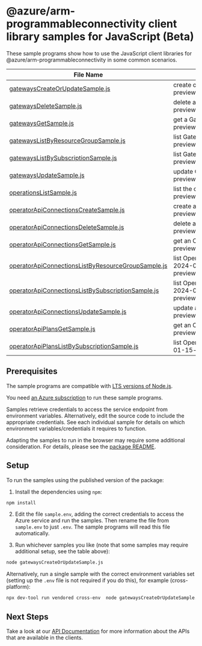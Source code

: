 # @azure/arm-programmableconnectivity client library samples for JavaScript (Beta)

These sample programs show how to use the JavaScript client libraries for @azure/arm-programmableconnectivity in some common scenarios.

| **File Name**                                                                                         | **Description**                                                                                                                                               |
| ----------------------------------------------------------------------------------------------------- | ------------------------------------------------------------------------------------------------------------------------------------------------------------- |
| [gatewaysCreateOrUpdateSample.js][gatewayscreateorupdatesample]                                       | create or update an APC Gateway. x-ms-original-file: 2024-01-15-preview/Gateways_CreateOrUpdate_MaximumSet_Gen.json                                           |
| [gatewaysDeleteSample.js][gatewaysdeletesample]                                                       | delete a Gateway. x-ms-original-file: 2024-01-15-preview/Gateways_Delete_MinimumSet_Gen.json                                                                  |
| [gatewaysGetSample.js][gatewaysgetsample]                                                             | get a Gateway resource by name. x-ms-original-file: 2024-01-15-preview/Gateways_Get_MaximumSet_Gen.json                                                       |
| [gatewaysListByResourceGroupSample.js][gatewayslistbyresourcegroupsample]                             | list Gateway resources by resource group. x-ms-original-file: 2024-01-15-preview/Gateways_ListByResourceGroup_MaximumSet_Gen.json                             |
| [gatewaysListBySubscriptionSample.js][gatewayslistbysubscriptionsample]                               | list Gateway resources by subscription ID. x-ms-original-file: 2024-01-15-preview/Gateways_ListBySubscription_MaximumSet_Gen.json                             |
| [gatewaysUpdateSample.js][gatewaysupdatesample]                                                       | update Gateway tags. x-ms-original-file: 2024-01-15-preview/Gateways_Update_MaximumSet_Gen.json                                                               |
| [operationsListSample.js][operationslistsample]                                                       | list the operations for the provider x-ms-original-file: 2024-01-15-preview/Operations_List_MaximumSet_Gen.json                                               |
| [operatorApiConnectionsCreateSample.js][operatorapiconnectionscreatesample]                           | create an Operator API Connection. x-ms-original-file: 2024-01-15-preview/OperatorApiConnections_Create_MaximumSet_Gen.json                                   |
| [operatorApiConnectionsDeleteSample.js][operatorapiconnectionsdeletesample]                           | delete an Operator API Connection. x-ms-original-file: 2024-01-15-preview/OperatorApiConnections_Delete_MinimumSet_Gen.json                                   |
| [operatorApiConnectionsGetSample.js][operatorapiconnectionsgetsample]                                 | get an Operator API Connection. x-ms-original-file: 2024-01-15-preview/OperatorApiConnections_Get_MaximumSet_Gen.json                                         |
| [operatorApiConnectionsListByResourceGroupSample.js][operatorapiconnectionslistbyresourcegroupsample] | list OperatorApiConnection resources by resource group. x-ms-original-file: 2024-01-15-preview/OperatorApiConnections_ListByResourceGroup_MaximumSet_Gen.json |
| [operatorApiConnectionsListBySubscriptionSample.js][operatorapiconnectionslistbysubscriptionsample]   | list OperatorApiConnection resources by subscription ID. x-ms-original-file: 2024-01-15-preview/OperatorApiConnections_ListBySubscription_MaximumSet_Gen.json |
| [operatorApiConnectionsUpdateSample.js][operatorapiconnectionsupdatesample]                           | update an Operator API Connection. x-ms-original-file: 2024-01-15-preview/OperatorApiConnections_Update_MaximumSet_Gen.json                                   |
| [operatorApiPlansGetSample.js][operatorapiplansgetsample]                                             | get an OperatorApiPlan resource by name. x-ms-original-file: 2024-01-15-preview/OperatorApiPlans_Get_MaximumSet_Gen.json                                      |
| [operatorApiPlansListBySubscriptionSample.js][operatorapiplanslistbysubscriptionsample]               | list OperatorApiPlan resources by subscription ID. x-ms-original-file: 2024-01-15-preview/OperatorApiPlans_ListBySubscription_MaximumSet_Gen.json             |

## Prerequisites

The sample programs are compatible with [LTS versions of Node.js](https://github.com/nodejs/release#release-schedule).

You need [an Azure subscription][freesub] to run these sample programs.

Samples retrieve credentials to access the service endpoint from environment variables. Alternatively, edit the source code to include the appropriate credentials. See each individual sample for details on which environment variables/credentials it requires to function.

Adapting the samples to run in the browser may require some additional consideration. For details, please see the [package README][package].

## Setup

To run the samples using the published version of the package:

1. Install the dependencies using `npm`:

```bash
npm install
```

2. Edit the file `sample.env`, adding the correct credentials to access the Azure service and run the samples. Then rename the file from `sample.env` to just `.env`. The sample programs will read this file automatically.

3. Run whichever samples you like (note that some samples may require additional setup, see the table above):

```bash
node gatewaysCreateOrUpdateSample.js
```

Alternatively, run a single sample with the correct environment variables set (setting up the `.env` file is not required if you do this), for example (cross-platform):

```bash
npx dev-tool run vendored cross-env  node gatewaysCreateOrUpdateSample.js
```

## Next Steps

Take a look at our [API Documentation][apiref] for more information about the APIs that are available in the clients.

[gatewayscreateorupdatesample]: https://github.com/Azure/azure-sdk-for-js/blob/main/sdk/programmableconnectivity/arm-programmableconnectivity/samples/v1-beta/javascript/gatewaysCreateOrUpdateSample.js
[gatewaysdeletesample]: https://github.com/Azure/azure-sdk-for-js/blob/main/sdk/programmableconnectivity/arm-programmableconnectivity/samples/v1-beta/javascript/gatewaysDeleteSample.js
[gatewaysgetsample]: https://github.com/Azure/azure-sdk-for-js/blob/main/sdk/programmableconnectivity/arm-programmableconnectivity/samples/v1-beta/javascript/gatewaysGetSample.js
[gatewayslistbyresourcegroupsample]: https://github.com/Azure/azure-sdk-for-js/blob/main/sdk/programmableconnectivity/arm-programmableconnectivity/samples/v1-beta/javascript/gatewaysListByResourceGroupSample.js
[gatewayslistbysubscriptionsample]: https://github.com/Azure/azure-sdk-for-js/blob/main/sdk/programmableconnectivity/arm-programmableconnectivity/samples/v1-beta/javascript/gatewaysListBySubscriptionSample.js
[gatewaysupdatesample]: https://github.com/Azure/azure-sdk-for-js/blob/main/sdk/programmableconnectivity/arm-programmableconnectivity/samples/v1-beta/javascript/gatewaysUpdateSample.js
[operationslistsample]: https://github.com/Azure/azure-sdk-for-js/blob/main/sdk/programmableconnectivity/arm-programmableconnectivity/samples/v1-beta/javascript/operationsListSample.js
[operatorapiconnectionscreatesample]: https://github.com/Azure/azure-sdk-for-js/blob/main/sdk/programmableconnectivity/arm-programmableconnectivity/samples/v1-beta/javascript/operatorApiConnectionsCreateSample.js
[operatorapiconnectionsdeletesample]: https://github.com/Azure/azure-sdk-for-js/blob/main/sdk/programmableconnectivity/arm-programmableconnectivity/samples/v1-beta/javascript/operatorApiConnectionsDeleteSample.js
[operatorapiconnectionsgetsample]: https://github.com/Azure/azure-sdk-for-js/blob/main/sdk/programmableconnectivity/arm-programmableconnectivity/samples/v1-beta/javascript/operatorApiConnectionsGetSample.js
[operatorapiconnectionslistbyresourcegroupsample]: https://github.com/Azure/azure-sdk-for-js/blob/main/sdk/programmableconnectivity/arm-programmableconnectivity/samples/v1-beta/javascript/operatorApiConnectionsListByResourceGroupSample.js
[operatorapiconnectionslistbysubscriptionsample]: https://github.com/Azure/azure-sdk-for-js/blob/main/sdk/programmableconnectivity/arm-programmableconnectivity/samples/v1-beta/javascript/operatorApiConnectionsListBySubscriptionSample.js
[operatorapiconnectionsupdatesample]: https://github.com/Azure/azure-sdk-for-js/blob/main/sdk/programmableconnectivity/arm-programmableconnectivity/samples/v1-beta/javascript/operatorApiConnectionsUpdateSample.js
[operatorapiplansgetsample]: https://github.com/Azure/azure-sdk-for-js/blob/main/sdk/programmableconnectivity/arm-programmableconnectivity/samples/v1-beta/javascript/operatorApiPlansGetSample.js
[operatorapiplanslistbysubscriptionsample]: https://github.com/Azure/azure-sdk-for-js/blob/main/sdk/programmableconnectivity/arm-programmableconnectivity/samples/v1-beta/javascript/operatorApiPlansListBySubscriptionSample.js
[apiref]: https://learn.microsoft.com/javascript/api/@azure/arm-programmableconnectivity?view=azure-node-preview
[freesub]: https://azure.microsoft.com/free/
[package]: https://github.com/Azure/azure-sdk-for-js/tree/main/sdk/programmableconnectivity/arm-programmableconnectivity/README.md
